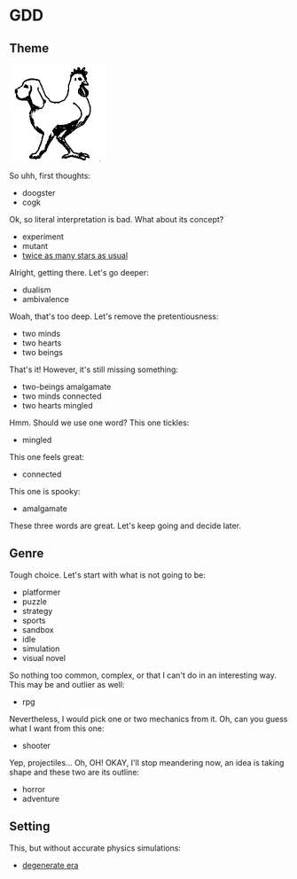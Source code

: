 # GDD

## Theme

![An abstract image representing the theme](assets/theme.png)

So uhh, first thoughts:

- doogster
- cogk

Ok, so literal interpretation is bad. What about its concept?

- experiment
- mutant
- [twice as many stars as usual][two-headed-calf]

Alright, getting there. Let's go deeper:

- dualism
- ambivalence

Woah, that's too deep. Let's remove the pretentiousness:

- two minds
- two hearts
- two beings

That's it! However, it's still missing something:

- two-beings amalgamate
- two minds connected
- two hearts mingled

Hmm. Should we use one word? This one tickles:

- mingled

This one feels great:

- connected

This one is spooky:

- amalgamate

These three words are great. Let's keep going and decide later.

## Genre

Tough choice. Let's start with what is not going to be:

- platformer
- puzzle
- strategy
- sports
- sandbox
- idle
- simulation
- visual novel

So nothing too common, complex, or that I can't do in an interesting way.
This may be and outlier as well:

- rpg

Nevertheless, I would pick one or two mechanics from it.
Oh, can you guess what I want from this one:

- shooter

Yep, projectiles... Oh, OH! OKAY, I'll stop meandering now,
an idea is taking shape and these two are its outline:

- horror
- adventure

## Setting

This, but without accurate physics simulations:

- [degenerate era][timelapse-of-the-future]

[two-headed-calf]: https://rolfpotts.com/two-headed-calf-by-laura-gilpin/
[timelapse-of-the-future]: https://www.youtube.com/watch?v=uD4izuDMUQA
